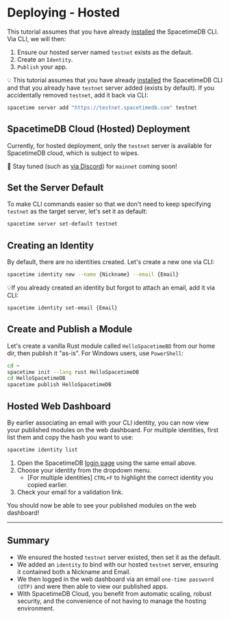# Deploying - Hosted

This tutorial assumes that you have already [installed](/install) the SpacetimeDB CLI. Via CLI, we will then:

1. Ensure our hosted server named `testnet` exists as the default.
1. Create an `Identity`.
1. `Publish` your app.

💡 This tutorial assumes that you have already [installed](/install) the SpacetimeDB CLI and that you already have `testnet` server added (exists by default). If you accidentally removed `testnet`, add it back via CLI:

```bash
spacetime server add "https://testnet.spacetimedb.com" testnet
```

## SpacetimeDB Cloud (Hosted) Deployment

Currently, for hosted deployment, only the `testnet` server is available for SpacetimeDB cloud, which is subject to wipes.

📢 Stay tuned (such as [via Discord](https://discord.com/invite/SpacetimeDB)) for `mainnet` coming soon!

## Set the Server Default

To make CLI commands easier so that we don't need to keep specifying `testnet` as the target server, let's set it as default: 

```bash
spacetime server set-default testnet
```

## Creating an Identity

By default, there are no identities created. Let's create a new one via CLI:
```bash
spacetime identity new --name {Nickname} --email {Email}
```

💡If you already created an identity but forgot to attach an email, add it via CLI:
```bash
spacetime identity set-email {Email}
```

## Create and Publish a Module

Let's create a vanilla Rust module called `HelloSpacetimeBD` from our home dir, then publish it "as-is". For Windows users, use `PowerShell`:

```bash
cd ~
spacetime init --lang rust HelloSpacetimeDB
cd HelloSpacetimeDB
spacetime publish HelloSpacetimeDB
```

## Hosted Web Dashboard

By earlier associating an email with your CLI identity, you can now view your published modules on the web dashboard. For multiple identities, first list them and copy the hash you want to use:

```bash
spacetime identity list
```

1. Open the SpacetimeDB [login page](https://spacetimedb.com/login) using the same email above.
1. Choose your identity from the dropdown menu.
   - \[For multiple identities\] `CTRL+F` to highlight the correct identity you copied earlier.
1. Check your email for a validation link.

You should now be able to see your published modules on the web dashboard!

---

## Summary

- We ensured the hosted `testnet` server existed, then set it as the default.
- We added an `identity` to bind with our hosted `testnet` server, ensuring it contained both a Nickname and Email.
- We then logged in the web dashboard via an email `one-time password (OTP)` and were then able to view our published apps.
- With SpacetimeDB Cloud, you benefit from automatic scaling, robust security, and the convenience of not having to manage the hosting environment.
